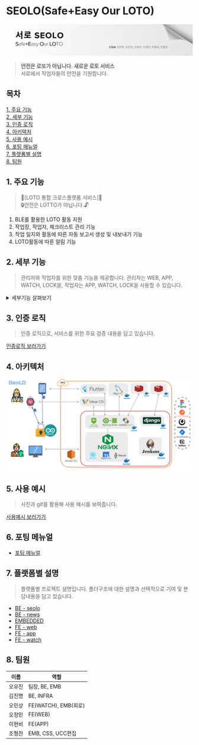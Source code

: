 # SEOLO(Safe+Easy Our LOTO)

![SEOLO banner](docs/images/SEOLO%20banner.png)

> **안전은 로또가 아닙니다. 새로운 로토 서비스**<br>
> 서로에서 작업자들의 안전을 기원합니다.

## 목차

[1. 주요 기능](#1-주요-기능)<br>
[2. 세부 기능](#2-세부-기능)<br>
[3. 인증 로직](#3-인증-로직)<br>
[4. 아키텍처](#4-아키텍처)<br>
[5. 사용 예시](#5-사용-예시)<br>
[6. 포팅 매뉴얼](#6-개발-설정)<br>
[7. 플랫폼별 설명](#7-플랫폼별-설명)<br>
[8. 팀원](#8-팀원)<br>

## 1. 주요 기능

> 🚨[LOTO 통합 크로스플랫폼 서비스]🚨<br>
> 🔒안전은 LOTTO가 아닙니다.🔓

1. BLE를 활용한 LOTO 활동 지원
2. 작업장, 작업자, 체크리스트 관리 기능
3. 작업 일지와 활동에 따른 자동 보고서 생성 및 내보내기 기능
4. LOTO활동에 따른 알림 기능

## 2. 세부 기능

> 관리자와 작업자를 위한 맞춤 기능을 제공합니다.
> 관리자는 WEB, APP, WATCH, LOCK을, 작업자는 APP, WATCH, LOCK을 사용할 수 있습니다.

<details>
<summary>세부기능 살펴보기</summary>
<div markdown="1">

| 순서 | WEB                                                                                                                                                           | APP                                                                                                                                  | WATCH                                                                                                                                | LOCK                                  |
| ---- | ------------------------------------------------------------------------------------------------------------------------------------------------------------- | ------------------------------------------------------------------------------------------------------------------------------------ | ------------------------------------------------------------------------------------------------------------------------------------ | ------------------------------------- |
| 1    | LOTO 일지 관리 (자동 보고서 생성)<br>- 작업자가 작성한 LOTO 일지 확인<br>- 인명 피해 생긴 경우 일지 수정 기능<br>- 자동 LOTO 보고서 생성 및 csv 내보내기 기능 | LOTO 자물쇠 잠금 및 해제 기능<br>- 본인이 잠갔을 경우에만 잠금 및 해제 가능<br>- 관리자의 경우에만 타 작업자가 잠근 자물쇠 해제 가능 | LOTO 자물쇠 잠금 및 해제 기능<br>- 본인이 잠갔을 경우에만 잠금 및 해제 가능<br>- 관리자의 경우에만 타 작업자가 잠근 자물쇠 해제 가능 | BLE기반 잠금/잠금해제                 |
| 2    | LOTO 자물쇠 관리<br>- 자물쇠 LOCK/UNLOCK 상태 및 배터리 관리                                                                                                  | 작업 일지 작성 기능<br>- 회사별 체크리스트 모두 점검 후 일지 작성<br>- 일지 작성 시 자동으로 보고서 생성                             | 작업 일지 작성 기능<br>- 회사별 체크리스트 모두 점검 후 일지 작성<br>- 일지 작성 시 자동으로 보고서 생성                             | RFID 마스터키 잠금 해제               |
| 3    | LOTO 혹은 기타 안전 체크리스트 관리<br>- 기본 제공 안전 체크리스트 제공<br>- 회사별 커스텀 체크리스트 설정 기능                                               | 타 작업자의 잠금 내용 확인 기능<br>- 타 작업자가 작업 시 내용 확인                                                                   | PIN 잠금 지원으로 사번 로그인보다 편리한 사용                                                                                        | 타 회사 사람 접근 제한(블루투스 끊기) |
| 4    | 작업장 및 장비 관리<br>- 작업장 도면 등록<br>- 장비 등록<br>- 작업장의 도면에 장비 위치 설정<br>- 장비별 담당자 설정<br>- 장비별 작업 상태 확인               | LOTO 절차 확인<br>- LOTO 절차 확인 가능                                                                                              |                                                                                                                                      | C타입 충전 기능                       |
| 5    | 작업자 관리<br>- 작업자 등록                                                                                                                                  | 본인이 작성한 작업 내역 확인 가능                                                                                                    |                                                                                                                                      |                                       |
| 6    | 회사 현황 조회 (대시보드)<br>- 작업통계, 재해현황 등<br>- 작업 시 알림 제공                                                                                   | PIN 잠금 지원으로 사번 로그인보다 편리한 사용                                                                                        |                                                                                                                                      |                                       |
| 7    |                                                                                                                                                               | 주기적 업데이트되는 안전 뉴스 제공<br>- 안전 경각심 고취                                                                             |                                                                                                                                      |                                       |

</div>
</details>

## 3. 인증 로직

> 인증 로직으로, 서비스를 위한 주요 검증 내용을 담고 있습니다.

[인증로직 보러가기](docs/AuthLogic.md)

## 4. 아키텍처

![아키텍처](docs/images/ARCHITECTURE.png)

## 5. 사용 예시

> 사진과 gif를 활용해 사용 예시를 보여줍니다.

[사용예시 보러가기](docs/Usage.md)

## 6. 포팅 메뉴얼

- [포팅 메뉴얼](docs/Porting%20Guide.pdf)

## 7. 플랫폼별 설명

> 플랫폼별 프로젝트 설명입니다. 폴더구조에 대한 설명과 선택적으로 기여 및 분담내용을 담고 있습니다.

- [BE - seolo](backend/README.md)
- [BE - news](backend/news/README_BE_news.md)
- [EMBEDDED](embedded/README_EM.md)
- [FE - web](frontend/web/README.md)
- [FE - app](frontend/app/README.md)
- [FE - watch](frontend/watch/README.md)

## 8. 팀원

| 이름   | 역할                 |
| ------ | -------------------- |
| 오유진 | 팀장, BE, EMB        |
| 김진명 | BE, INFRA            |
| 오민상 | FE(WATCH), EMB(회로) |
| 오정민 | FE(WEB)              |
| 이현비 | FE(APP)              |
| 조형찬 | EMB, CSS, UCC편집    |
